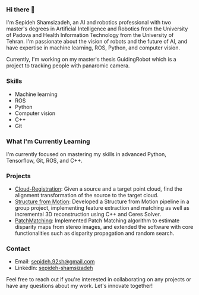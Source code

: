 ### Hi there 👋

<!--
**sepideh-shamsizadeh/sepideh-shamsizadeh** is a ✨ _special_ ✨ repository because its `README.md` (this file) appears on your GitHub profile.

Here are some ideas to get you started:

- 🔭 I’m currently working on ...
- 🌱 I’m currently learning ...
- 👯 I’m looking to collaborate on ...
- 🤔 I’m looking for help with ...
- 💬 Ask me about ...
- 📫 How to reach me: ...
- 😄 Pronouns: ...
- ⚡ Fun fact: ...
-->


I'm Sepideh Shamsizadeh, an AI and robotics professional with two master's degrees in Artificial Intelligence and Robotics from the University of Padova and Health Information Technology from the University of Tehran. I'm passionate about the vision of robots and the future of AI, and have expertise in machine learning, ROS, Python, and computer vision.

Currently, I'm working on my master's thesis GuidingRobot which is a project to tracking people with panaromic camera.

### Skills

- Machine learning
- ROS
- Python
- Computer vision
- C++
- Git

### What I'm Currently Learning

I'm currently focused on mastering my skills in advanced Python, Tensorflow, Git, ROS, and C++.

### Projects

- [Cloud-Registration](https://github.com/sepideh-shamsizadeh/Cloud-Registration/tree/main): Given a source and a target point cloud, find the alignment transformation of the source to the target cloud.
- [Structure from Motion](https://github.com/sepideh-shamsizadeh/3D_structure_from_motion): Developed a Structure from Motion pipeline in a group project, implementing feature extraction and matching as well as incremental 3D reconstruction using C++ and Ceres Solver.
- [PatchMatching](https://github.com/sepideh-shamsizadeh/3D_PatchMatching/tree/master): Implemented Patch Matching algorithm to estimate disparity maps from stereo images, and extended the software with core functionalities such as disparity propagation and random search.

### Contact

- Email: sepideh.92sh@gmail.com
- LinkedIn: [sepideh-shamsizadeh](https://www.linkedin.com/in/sepideh-shamsizadeh/)

Feel free to reach out if you're interested in collaborating on any projects or have any questions about my work. Let's innovate together!
